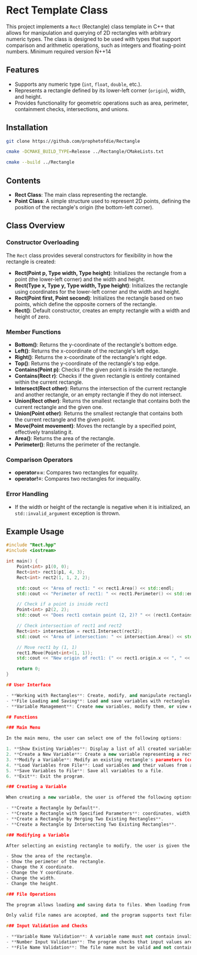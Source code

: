# Rect Template Class

This project implements a `Rect` (Rectangle) class template in C++ that allows for manipulation and querying of 2D rectangles with arbitrary numeric types. The class is designed to be used with types that support comparison and arithmetic operations, such as integers and floating-point numbers. Minimum required version Ñ++14

## Features

- Supports any numeric type (`int`, `float`, `double`, etc.).
- Represents a rectangle defined by its lower-left corner (`origin`), width, and height.
- Provides functionality for geometric operations such as area, perimeter, containment checks, intersections, and unions.

## Installation

```sh
git clone https://github.com/prophetofdie/Rectangle
```

```sh
cmake -DCMAKE_BUILD_TYPE=Release ../Rectangle/CMakeLists.txt
```

```sh
cmake --build ../Rectangle
```

## Contents

- **Rect Class**: The main class representing the rectangle.
- **Point Class**: A simple structure used to represent 2D points, defining the position of the rectangle's origin (the bottom-left corner).

## Class Overview

### Constructor Overloading

The `Rect` class provides several constructors for flexibility in how the rectangle is created:

- **Rect(Point<Type> p, Type width, Type height)**: Initializes the rectangle from a point (the lower-left corner) and the width and height.
- **Rect(Type x, Type y, Type width, Type height)**: Initializes the rectangle using coordinates for the lower-left corner and the width and height.
- **Rect(Point<Type> first, Point<Type> second)**: Initializes the rectangle based on two points, which define the opposite corners of the rectangle.
- **Rect()**: Default constructor, creates an empty rectangle with a width and height of zero.

### Member Functions

- **Bottom()**: Returns the y-coordinate of the rectangle's bottom edge.
- **Left()**: Returns the x-coordinate of the rectangle's left edge.
- **Right()**: Returns the x-coordinate of the rectangle's right edge.
- **Top()**: Returns the y-coordinate of the rectangle's top edge.
- **Contains(Point<Type> p)**: Checks if the given point is inside the rectangle.
- **Contains(Rect<Type> r)**: Checks if the given rectangle is entirely contained within the current rectangle.
- **Intersect(Rect<Type> other)**: Returns the intersection of the current rectangle and another rectangle, or an empty rectangle if they do not intersect.
- **Union(Rect<Type> other)**: Returns the smallest rectangle that contains both the current rectangle and the given one.
- **Union(Point<Type> other)**: Returns the smallest rectangle that contains both the current rectangle and the given point.
- **Move(Point<Type> movement)**: Moves the rectangle by a specified point, effectively translating it.
- **Area()**: Returns the area of the rectangle.
- **Perimeter()**: Returns the perimeter of the rectangle.

### Comparison Operators

- **operator==**: Compares two rectangles for equality.
- **operator!=**: Compares two rectangles for inequality.

### Error Handling

- If the width or height of the rectangle is negative when it is initialized, an `std::invalid_argument` exception is thrown.

## Example Usage

```cpp
#include "Rect.hpp"
#include <iostream>

int main() {
    Point<int> p1(0, 0);
    Rect<int> rect1(p1, 4, 3);
    Rect<int> rect2(1, 1, 2, 2);

    std::cout << "Area of rect1: " << rect1.Area() << std::endl;
    std::cout << "Perimeter of rect1: " << rect1.Perimeter() << std::endl;

    // Check if a point is inside rect1
    Point<int> p2(2, 2);
    std::cout << "Does rect1 contain point (2, 2)? " << (rect1.Contains(p2) ? "Yes" : "No") << std::endl;

    // Check intersection of rect1 and rect2
    Rect<int> intersection = rect1.Intersect(rect2);
    std::cout << "Area of intersection: " << intersection.Area() << std::endl;

    // Move rect1 by (1, 1)
    rect1.Move(Point<int>(1, 1));
    std::cout << "New origin of rect1: (" << rect1.origin.x << ", " << rect1.origin.y << ")" << std::endl;

    return 0;
}

## User Interface

- **Working with Rectangles**: Create, modify, and manipulate rectangles.
- **File Loading and Saving**: Load and save variables with rectangles to/from files.
- **Variable Management**: Create new variables, modify them, or view existing ones.

## Functions

### Main Menu

In the main menu, the user can select one of the following options:

1. **Show Existing Variables**: Display a list of all created variables and their values.
2. **Create a New Variable**: Create a new variable representing a rectangle. You can choose the method of creation: default, by specifying coordinates, merging, or intersecting two other rectangles.
3. **Modify a Variable**: Modify an existing rectangle's parameters (coordinates, width, height, and other properties).
4. **Load Variables from File**: Load variables and their values from a file.
5. **Save Variables to File**: Save all variables to a file.
6. **Exit**: Exit the program.

### Creating a Variable

When creating a new variable, the user is offered the following options:

- **Create a Rectangle by Default**.
- **Create a Rectangle with Specified Parameters**: coordinates, width, and height.
- **Create a Rectangle by Merging Two Existing Rectangles**.
- **Create a Rectangle by Intersecting Two Existing Rectangles**.

### Modifying a Variable

After selecting an existing rectangle to modify, the user is given the following options:

- Show the area of the rectangle.
- Show the perimeter of the rectangle.
- Change the X coordinate.
- Change the Y coordinate.
- Change the width.
- Change the height.

### File Operations

The program allows loading and saving data to files. When loading from a file, if there are name collisions, existing variables will be overwritten.

Only valid file names are accepted, and the program supports text files for input/output.

### Input Validation and Checks

- **Variable Name Validation**: A variable name must not contain invalid characters (such as spaces, digits, or special symbols).
- **Number Input Validation**: The program checks that input values are valid and match the expected format (e.g., numbers with a decimal point).
- **File Name Validation**: The file name must be valid and not contain special characters.

